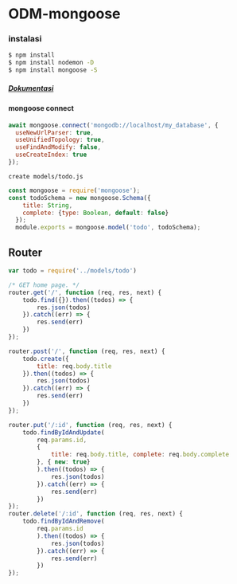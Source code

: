 # ODM-mongoose

### instalasi
```bash
$ npm install
$ npm install nodemon -D
$ npm install mongoose -S
```
##### [Dokumentasi](https://www.npmjs.com/package/mongoose)

#### mongoose connect
```js
await mongoose.connect('mongodb://localhost/my_database', {
  useNewUrlParser: true,
  useUnifiedTopology: true,
  useFindAndModify: false,
  useCreateIndex: true
});
```
```create models/todo.js```
```js
const mongoose = require('mongoose');
const todoSchema = new mongoose.Schema({
    title: String,
    complete: {type: Boolean, default: false}
  });
  module.exports = mongoose.model('todo', todoSchema);

```
## Router
```js
var todo = require('../models/todo')

/* GET home page. */
router.get('/', function (req, res, next) {
    todo.find({}).then((todos) => {
        res.json(todos)
    }).catch((err) => {
        res.send(err)
    })
});

router.post('/', function (req, res, next) {
    todo.create({
        title: req.body.title
    }).then((todos) => {
        res.json(todos)
    }).catch((err) => {
        res.send(err)
    })
});

router.put('/:id', function (req, res, next) {
    todo.findByIdAndUpdate(
        req.params.id,
        {
            title: req.body.title, complete: req.body.complete
        }, { new: true}
        ).then((todos) => {
            res.json(todos)
        }).catch((err) => {
            res.send(err)
        })
});
router.delete('/:id', function (req, res, next) {
    todo.findByIdAndRemove(
        req.params.id
        ).then((todos) => {
            res.json(todos)
        }).catch((err) => {
            res.send(err)
        })
});
```